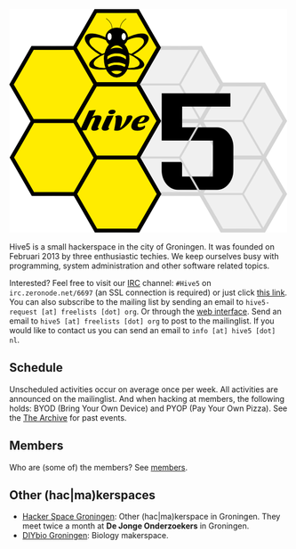 
<img class="pure-img w60 c" src="logo.png" alt="Hive5 logo"/>

Hive5 is a small hackerspace in the city of Groningen. It was founded on
Februari 2013 by three enthusiastic techies. We keep ourselves busy with
programming, system administration and other software related topics.

Interested? Feel free to visit our [IRC][1] channel: `#Hive5` on
`irc.zeronode.net/6697` (an SSL connection is required) or just click
[this link][2]. You can also subscribe to the mailing list by sending an email
to `hive5-request [at] freelists [dot] org`. Or through the [web interface][3].
Send an email to `hive5 [at] freelists [dot] org` to post to the mailinglist.
If you would like to contact us you can send an email to
`info [at] hive5 [dot] nl`.

[1]: http://www.irchelp.org/irchelp/irctutorial.html
[2]: irc://irc.zeronode.net:+6697/#Hive5
[3]: http://www.freelists.org/list/hive5


Schedule
--------

Unscheduled activities occur on average once per week. All activities are
announced on the mailinglist. And when hacking at members, the following holds:
BYOD (Bring Your Own Device) and PYOP (Pay Your Own Pizza). See the
[The Archive](archive.html) for past events.


Members
-------

Who are (some of) the members? See [members](members.html).


Other (hac|ma)kerspaces
-----------------------

 - [Hacker Space Groningen](http://www.hackerspacegroningen.nl):
   Other (hac|ma)kerspace in Groningen. They meet twice a month at
   **De Jonge Onderzoekers** in Groningen.
 - [DIYbio Groningen](http://www.diybiogroningen.org): Biology makerspace.
